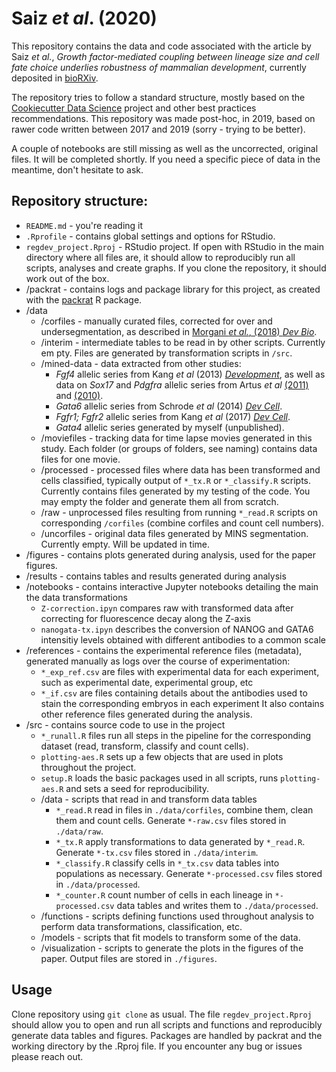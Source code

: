 # Saiz *et al*. (2020) 

This repository contains the data and code associated with the article by Saiz *et al.*, *Growth factor-mediated coupling between lineage size and cell fate choice underlies robustness of mammalian development*, currently deposited in [bioRXiv](https://www.biorxiv.org/content/10.1101/2019.12.27.889006v2).

The repository tries to follow a standard structure, mostly based on the [Cookiecutter Data Science](https://drivendata.github.io/cookiecutter-data-science/#cookiecutter-data-science) project and other best practices recommendations. This repository was made post-hoc, in 2019, based on rawer code written between 2017 and 2019 (sorry - trying to be better).

A couple of notebooks are still missing as well as the uncorrected, original files. It will be completed shortly. If you need a specific piece of data in the meantime, don't hesitate to ask. 

## Repository structure:  

* ```README.md``` - you're reading it
* ```.Rprofile``` - contains global settings and options for RStudio.
* ```regdev_project.Rproj``` - RStudio project. If open with RStudio in the main directory where all files are, it should allow to reproducibly run all scripts, analyses and create graphs. If you clone the repository, it should work out of the box. 
* /packrat - contains logs and package library for this project, as created with the [packrat](http://rstudio.github.io/packrat/) R package.
* /data
   * /corfiles - manually curated files, corrected for over and undersegmentation, as described in [Morgani *et al.*, (2018) *Dev Bio*](https://doi.org/10.1016/j.ydbio.2018.06.017).
   * /interim - intermediate tables to be read in by other scripts. Currently em
pty. Files are generated by transformation scripts in ```/src```.
   * /mined-data - data extracted from other studies:
      * *Fgf4* allelic series from Kang *et al* (2013) [*Development*](https://dev.biologists.org/content/140/2/267), as well as data on *Sox17* and *Pdgfra* allelic series from Artus *et al* [(2011)](https://doi.org/10.1016/j.ydbio.2010.12.007) and [(2010)](https://dev.biologists.org/content/137/20/3361).
      * *Gata6* allelic series from Schrode *et al* (2014) [*Dev Cell*](https://doi.org/10.1016/j.devcel.2014.04.011).
      * *Fgfr1; Fgfr2* allelic series from Kang *et al* (2017) [*Dev Cell*](http://dx.doi.org/10.1016/j.devcel.2017.05.003).
      * *Gata4* allelic series generated by myself (unpublished).
   * /moviefiles - tracking data for time lapse movies generated in this study. Each folder (or groups of folders, see naming) contains data files for one movie.
   * /processed - processed files where data has been transformed and cells classified, typically output of ```*_tx.R``` or ```*_classify.R``` scripts. Currently contains files generated by my testing of the code. You may empty the folder and generate them all from scratch.
   * /raw - unprocessed files resulting from running ```*_read.R``` scripts on corresponding ```/corfiles``` (combine corfiles and count cell numbers).
   * /uncorfiles - original data files generated by MINS segmentation. Currently
 empty. Will be updated in time.
* /figures - contains plots generated during analysis, used for the paper figures.
* /results - contains tables and results generated during analysis
* /notebooks - contains interactive Jupyter notebooks detailing the main the data transformations
   * ```Z-correction.ipyn``` compares raw with transformed data after correcting for fluorescence decay along the Z-axis
   * ```nanogata-tx.ipyn``` describes the conversion of NANOG and GATA6 intensitiy levels obtained with different antibodies to a common scale
* /references - contains the experimental reference files (metadata), generated manually as logs over the course of experimentation:
   * ```*_exp_ref.csv``` are files with experimental data for each experiment, such as experimental date, experimental group, etc
   * ```*_if.csv``` are files containing details about the antibodies used to stain the corresponding embryos in each experiment
  It also contains other reference files generated during the analysis.
* /src - contains source code to use in the project
   * ```*_runall.R``` files run all steps in the pipeline for the corresponding dataset (read, transform, classify and count cells). 
   * ```plotting-aes.R``` sets up a few objects that are used in plots throughout the project.
   * ```setup.R``` loads the basic packages used in all scripts, runs ```plotting-aes.R``` and sets a seed for reproducibility.
   * /data - scripts that read in and transform data tables
      - ```*_read.R``` read in files in ```./data/corfiles```, combine them, clean them and count cells. Generate ```*-raw.csv``` files stored in ```./data/raw```.
      - ```*_tx.R``` apply transformations to data generated by ```*_read.R```. Generate ```*-tx.csv``` files stored in ```./data/interim```.
      - ```*_classify.R``` classify cells in ```*_tx.csv``` data tables into populations as necessary. Generate ```*-processed.csv``` files stored in ```./data/processed```.
      - ```*_counter.R``` count number of cells in each lineage in ```*-processed.csv``` data tables and writes them to ```./data/processed```. 
   * /functions - scripts defining functions used throughout analysis to perform data transformations, classification, etc.
   * /models - scripts that fit models to transform some of the data.
   * /visualization - scripts to generate the plots in the figures of the paper. Output files are stored in ```./figures```.

## Usage

Clone repository using ```git clone``` as usual. The file ```regdev_project.Rproj``` should allow you to open and run all scripts and functions and reproducibly generate data tables and figures. Packages are handled by packrat and the working directory by the .Rproj file. If you encounter any bug or issues please reach out.
